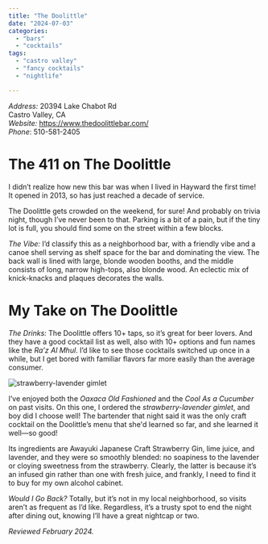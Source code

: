 ```yaml
---
title: "The Doolittle"
date: "2024-07-03"
categories:
  - "bars"
  - "cocktails"
tags:
  - "castro valley"
  - "fancy cocktails"
  - "nightlife"

---
```


*Address:* 20394 Lake Chabot Rd\
Castro Valley, CA\
*Website:* <https://www.thedoolittlebar.com/>\
*Phone*: 510-581-2405

# The 411 on The Doolittle

I didn’t realize how new this bar was when I lived in Hayward the first time! It opened in 2013, so has just reached a decade of service. 

The Doolittle gets crowded on the weekend, for sure! And probably on trivia night, though I’ve never been to that. Parking is a bit of a pain, but if the tiny lot is full, you should find some on the street within a few blocks.

*The Vibe:* I’d classify this as a neighborhood bar, with a friendly vibe and a canoe shell serving as shelf space for the bar and dominating the view. The back wall is lined with large, blonde wooden booths, and the middle consists of long, narrow high-tops, also blonde wood. An eclectic mix of knick-knacks and plaques decorates the walls.

# My Take on The Doolittle

*The Drinks:* The Doolittle offers 10+ taps, so it’s great for beer lovers. And they have a good cocktail list as well, also with 10+ options and fun names like the _Ra’z Al Mhul_. I’d like to see those cocktails switched up once in a while, but I get bored with familiar flavors far more easily than the average consumer.

![strawberry-lavender gimlet](http://s3.amazonaws.com/thegourmez-wpmedia/2024/07/strawberry-lavender-gimlet.jpg)

I’ve enjoyed both the _Oaxaca Old Fashioned_ and the _Cool As a Cucumber_ on past visits. On this one, I ordered the _strawberry-lavender gimlet_, and boy did I choose well! The bartender that night said it was the only craft cocktail on the Doolittle’s menu that she'd learned so far, and she learned it well—so good!

Its ingredients are Awayuki Japanese Craft Strawberry Gin, lime juice, and lavender, and they were so smoothly blended: no soapiness to the lavender or cloying sweetness from the strawberry. Clearly, the latter is because it’s an infused gin rather than one with fresh juice, and frankly, I need to find it to buy for my own alcohol cabinet.

*Would I Go Back?* Totally, but it’s not in my local neighborhood, so visits aren’t as frequent as I’d like. Regardless, it’s a trusty spot to end the night after dining out, knowing I’ll have a great nightcap or two.

*Reviewed February 2024.*
